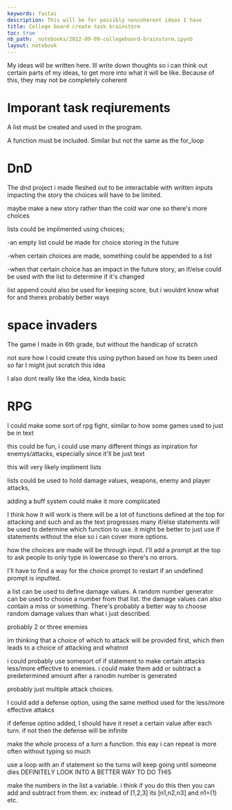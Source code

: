 ```yaml
---
keywords: fastai
description: This will be for possibly noncoherent ideas I have
title: College board create task brainstorm
toc: true
nb_path: _notebooks/2022-09-09-collegeboard-brainstorm.ipynb
layout: notebook
---
```


<!--
#################################################
### THIS FILE WAS AUTOGENERATED! DO NOT EDIT! ###
#################################################
# file to edit: _notebooks/2022-09-09-collegeboard-brainstorm.ipynb
-->

<div class="container" id="notebook-container">
        
<div class="cell border-box-sizing text_cell rendered"><div class="inner_cell">
<div class="text_cell_render border-box-sizing rendered_html">
<p>My ideas will be written here. Ill write down thoughts so i can think out certain parts of my ideas, to get more into what it will be like. Because of this, they may not be completely coherent</p>

</div>
</div>
</div>
<div class="cell border-box-sizing text_cell rendered"><div class="inner_cell">
<div class="text_cell_render border-box-sizing rendered_html">
<h1 id="Imporant-task-reqiurements">Imporant task reqiurements<a class="anchor-link" href="#Imporant-task-reqiurements"> </a></h1><p>A list must be created and used in the program.</p>
<p>A function must be included. Similar but not the same as the for_loop</p>

</div>
</div>
</div>
<div class="cell border-box-sizing text_cell rendered"><div class="inner_cell">
<div class="text_cell_render border-box-sizing rendered_html">
<h1 id="DnD">DnD<a class="anchor-link" href="#DnD"> </a></h1><p>The dnd project i made fleshed out to be interactable with written inputs impacting the story
the choices will have to be limited.</p>
<p>maybe make a new story rather than the cold war one so there's more choices</p>
<p>lists could be implimented using choices;</p>
<p>-an empty list could be made for choice storing in the future</p>
<p>-when certain choices are made, something could be appended to a list</p>
<p>-when that certain choice has an impact in the future story, an if/else could be used with the list to determine if it's changed</p>
<p>list append could also be used for keeping score, but i wouldnt know what for and theres probably better ways</p>

</div>
</div>
</div>
<div class="cell border-box-sizing text_cell rendered"><div class="inner_cell">
<div class="text_cell_render border-box-sizing rendered_html">
<h1 id="space-invaders">space invaders<a class="anchor-link" href="#space-invaders"> </a></h1><p>The game I made in 6th grade, but without the handicap of scratch</p>
<p>not sure how I could create this using python based on how its been used so far
I might jsut scratch this idea</p>
<p>I also dont really like the idea, kinda basic</p>

</div>
</div>
</div>
<div class="cell border-box-sizing text_cell rendered"><div class="inner_cell">
<div class="text_cell_render border-box-sizing rendered_html">
<h1 id="RPG">RPG<a class="anchor-link" href="#RPG"> </a></h1><p>I could make some sort of rpg fight, similar to how some games used to just be in text</p>
<p>this could be fun, i could use many different things as inpiration for enemys/attacks, especially since it'll be just text</p>
<p>this will very likely impliment lists</p>
<p>lists could be used to hold damage values, weapons, enemy and player attacks,</p>
<p>adding a buff system could make it more complicated</p>
<p>I think how it will work is there will be a lot of functions defined at the top for attacking and such and as the text progresses many if/else statements will be used to determine which function to use. it might be better to just use if statements without the else so i can cover more options.</p>
<p>how the choices are made will be through input. I'll add a prompt at the top to ask people to only type in lowercase so there's no errors.</p>
<p>I'll have to find a way for the choice prompt to restart if an undefined prompt is inputted.</p>
<p>a list can be used to define damage values. A random number generator can be used to choose a number from that list. the damage values can also contain a miss or something. There's probably a better way to choose random damage values than what i just described.</p>
<p>probably 2 or three enemies</p>
<p>im thinking that a choice of which to attack will be provided first, which then leads to a choice of attacking and whatnot</p>
<p>i could probably use somesort of if statement to make certain attacks less/more effective to enemies. i could make them add or subtract a predetermined amount after a ranodm number is generated</p>
<p>probably just multiple attack choices.</p>
<p>I could add a defense option, using the same method used for the less/more effective attakcs</p>
<p>if defense optino added, I should have it reset a certain value after each turn. if not then the defense will be infinite</p>
<p>make the whole process of a turn a function. this eay i can repeat is more often without typing so much</p>
<p>use a loop with an if statement so the turns will keep going until someone dies DEFINITELY LOOK INTO A BETTER WAY TO DO THIS</p>
<p>make the numbers in the list a variable. i think if you do this then you can add and subtract from them. ex: instead of [1,2,3] its [n1,n2,n3] and n1=(1) etc.</p>

</div>
</div>
</div>
</div>
 

